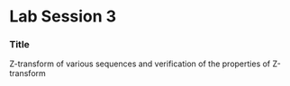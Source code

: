 # Lab Session 3

### Title
Z-transform of various sequences and verification of the properties of Z-transform
